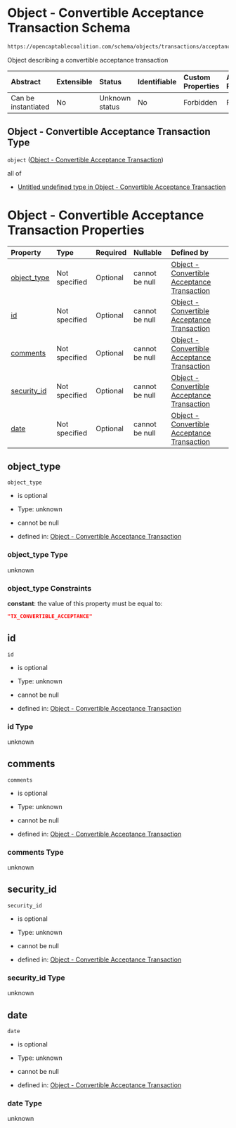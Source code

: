 # Object - Convertible Acceptance Transaction Schema

```txt
https://opencaptablecoalition.com/schema/objects/transactions/acceptance/convertible_acceptance
```

Object describing a convertible acceptance transaction

| Abstract            | Extensible | Status         | Identifiable | Custom Properties | Additional Properties | Access Restrictions | Defined In                                                                                                                                 |
| :------------------ | :--------- | :------------- | :----------- | :---------------- | :-------------------- | :------------------ | :----------------------------------------------------------------------------------------------------------------------------------------- |
| Can be instantiated | No         | Unknown status | No           | Forbidden         | Forbidden             | none                | [ConvertibleAcceptance.schema.json](../../schema/objects/transactions/acceptance/ConvertibleAcceptance.schema.json "open original schema") |

## Object - Convertible Acceptance Transaction Type

`object` ([Object - Convertible Acceptance Transaction](convertibleacceptance.md))

all of

*   [Untitled undefined type in Object - Convertible Acceptance Transaction](convertibleacceptance-allof-0.md "check type definition")

# Object - Convertible Acceptance Transaction Properties

| Property                    | Type          | Required | Nullable       | Defined by                                                                                                                                                                                                               |
| :-------------------------- | :------------ | :------- | :------------- | :----------------------------------------------------------------------------------------------------------------------------------------------------------------------------------------------------------------------- |
| [object_type](#object_type) | Not specified | Optional | cannot be null | [Object - Convertible Acceptance Transaction](convertibleacceptance-properties-object_type.md "https://opencaptablecoalition.com/schema/objects/transactions/acceptance/convertible_acceptance#/properties/object_type") |
| [id](#id)                   | Not specified | Optional | cannot be null | [Object - Convertible Acceptance Transaction](convertibleacceptance-properties-id.md "https://opencaptablecoalition.com/schema/objects/transactions/acceptance/convertible_acceptance#/properties/id")                   |
| [comments](#comments)       | Not specified | Optional | cannot be null | [Object - Convertible Acceptance Transaction](convertibleacceptance-properties-comments.md "https://opencaptablecoalition.com/schema/objects/transactions/acceptance/convertible_acceptance#/properties/comments")       |
| [security_id](#security_id) | Not specified | Optional | cannot be null | [Object - Convertible Acceptance Transaction](convertibleacceptance-properties-security_id.md "https://opencaptablecoalition.com/schema/objects/transactions/acceptance/convertible_acceptance#/properties/security_id") |
| [date](#date)               | Not specified | Optional | cannot be null | [Object - Convertible Acceptance Transaction](convertibleacceptance-properties-date.md "https://opencaptablecoalition.com/schema/objects/transactions/acceptance/convertible_acceptance#/properties/date")               |

## object_type



`object_type`

*   is optional

*   Type: unknown

*   cannot be null

*   defined in: [Object - Convertible Acceptance Transaction](convertibleacceptance-properties-object_type.md "https://opencaptablecoalition.com/schema/objects/transactions/acceptance/convertible_acceptance#/properties/object_type")

### object_type Type

unknown

### object_type Constraints

**constant**: the value of this property must be equal to:

```json
"TX_CONVERTIBLE_ACCEPTANCE"
```

## id



`id`

*   is optional

*   Type: unknown

*   cannot be null

*   defined in: [Object - Convertible Acceptance Transaction](convertibleacceptance-properties-id.md "https://opencaptablecoalition.com/schema/objects/transactions/acceptance/convertible_acceptance#/properties/id")

### id Type

unknown

## comments



`comments`

*   is optional

*   Type: unknown

*   cannot be null

*   defined in: [Object - Convertible Acceptance Transaction](convertibleacceptance-properties-comments.md "https://opencaptablecoalition.com/schema/objects/transactions/acceptance/convertible_acceptance#/properties/comments")

### comments Type

unknown

## security_id



`security_id`

*   is optional

*   Type: unknown

*   cannot be null

*   defined in: [Object - Convertible Acceptance Transaction](convertibleacceptance-properties-security_id.md "https://opencaptablecoalition.com/schema/objects/transactions/acceptance/convertible_acceptance#/properties/security_id")

### security_id Type

unknown

## date



`date`

*   is optional

*   Type: unknown

*   cannot be null

*   defined in: [Object - Convertible Acceptance Transaction](convertibleacceptance-properties-date.md "https://opencaptablecoalition.com/schema/objects/transactions/acceptance/convertible_acceptance#/properties/date")

### date Type

unknown
